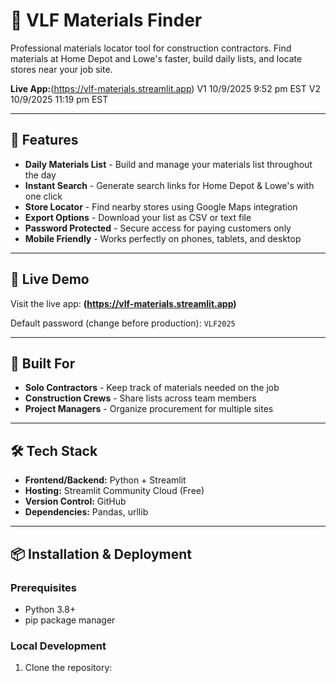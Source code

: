 # 🔨 VLF Materials Finder

Professional materials locator tool for construction contractors. Find materials at Home Depot and Lowe's faster, build daily lists, and locate stores near your job site.

**Live App:**(https://vlf-materials.streamlit.app)
V1 10/9/2025 9:52 pm EST
V2 10/9/2025 11:19 pm EST

---

## 🎯 Features

- **Daily Materials List** - Build and manage your materials list throughout the day
- **Instant Search** - Generate search links for Home Depot & Lowe's with one click
- **Store Locator** - Find nearby stores using Google Maps integration
- **Export Options** - Download your list as CSV or text file
- **Password Protected** - Secure access for paying customers only
- **Mobile Friendly** - Works perfectly on phones, tablets, and desktop

---

## 🚀 Live Demo

Visit the live app: **(https://vlf-materials.streamlit.app)**

Default password (change before production): `VLF2025`

---

## 💼 Built For

- **Solo Contractors** - Keep track of materials needed on the job
- **Construction Crews** - Share lists across team members
- **Project Managers** - Organize procurement for multiple sites

---

## 🛠️ Tech Stack

- **Frontend/Backend:** Python + Streamlit
- **Hosting:** Streamlit Community Cloud (Free)
- **Version Control:** GitHub
- **Dependencies:** Pandas, urllib

---

## 📦 Installation & Deployment

### Prerequisites
- Python 3.8+
- pip package manager

### Local Development

1. Clone the repository:
```bash
